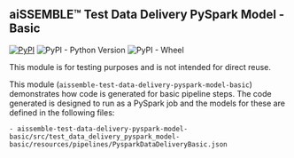 ## aiSSEMBLE&trade; Test Data Delivery PySpark Model - Basic

[![PyPI](https://img.shields.io/pypi/v/aissemble-test-data-delivery-pyspark-model-basic?logo=python&logoColor=gold)](https://pypi.org/project/aissemble-test-data-delivery-pyspark-model-basic/)
![PyPI - Python Version](https://img.shields.io/pypi/pyversions/aissemble-test-data-delivery-pyspark-model-basic?logo=python&logoColor=gold)
![PyPI - Wheel](https://img.shields.io/pypi/wheel/aissemble-test-data-delivery-pyspark-model-basic?logo=python&logoColor=gold)

This module is for testing purposes and is not intended for direct reuse.

This module (`aissemble-test-data-delivery-pyspark-model-basic`) demonstrates how code is generated for basic pipeline 
steps.  The code generated is designed to run as a PySpark job and the models for these are defined in the following files:
    
    - aissemble-test-data-delivery-pyspark-model-basic/src/test_data_delivery_pyspark_model-basic/resources/pipelines/PysparkDataDeliveryBasic.json